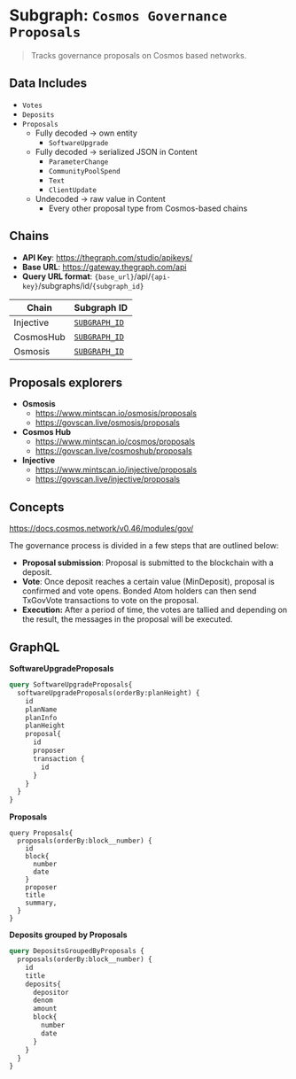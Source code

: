 # Subgraph: `Cosmos Governance Proposals`

> Tracks governance proposals on Cosmos based networks.

## Data Includes

- `Votes`
- `Deposits`
- `Proposals`
  - Fully decoded -> own entity
    - `SoftwareUpgrade`
  - Fully decoded -> serialized JSON in Content
    - `ParameterChange`
    - `CommunityPoolSpend`
    - `Text`
    - `ClientUpdate`
  - Undecoded -> raw value in Content
    - Every other proposal type from Cosmos-based chains

## Chains

- **API Key**: <https://thegraph.com/studio/apikeys/>
- **Base URL**: <https://gateway.thegraph.com/api>
- **Query URL format**: `{base_url}`/api/`{api-key}`/subgraphs/id/`{subgraph_id}`

| Chain | Subgraph ID |
| ----- | ----------- |
| Injective   | [`SUBGRAPH_ID`](https://thegraph.com/explorer/subgraphs/SUBGRAPH_ID?view=Query&chain=arbitrum-one) |
| CosmosHub   | [`SUBGRAPH_ID`](https://thegraph.com/explorer/subgraphs/SUBGRAPH_ID?view=Query&chain=arbitrum-one) |
| Osmosis   | [`SUBGRAPH_ID`](https://thegraph.com/explorer/subgraphs/SUBGRAPH_ID?view=Query&chain=arbitrum-one) |

## Proposals explorers

- **Osmosis**
  - <https://www.mintscan.io/osmosis/proposals>
  - <https://govscan.live/osmosis/proposals>
- **Cosmos Hub**
  - <https://www.mintscan.io/cosmos/proposals>
  - <https://govscan.live/cosmoshub/proposals>
- **Injective**
  - <https://www.mintscan.io/injective/proposals>
  - <https://govscan.live/injective/proposals>

## Concepts

<https://docs.cosmos.network/v0.46/modules/gov/>

The governance process is divided in a few steps that are outlined below:

- **Proposal submission**: Proposal is submitted to the blockchain with a deposit.
- **Vote**: Once deposit reaches a certain value (MinDeposit), proposal is confirmed and vote opens. Bonded Atom holders can then send TxGovVote transactions to vote on the proposal.
- **Execution:** After a period of time, the votes are tallied and depending on the result, the messages in the proposal will be executed.

## GraphQL

**SoftwareUpgradeProposals**

```graphql
query SoftwareUpgradeProposals{
  softwareUpgradeProposals(orderBy:planHeight) {
    id
    planName
    planInfo
    planHeight
    proposal{
      id
      proposer
      transaction {
        id
      }
    }
  }
}
```

**Proposals**

```
query Proposals{
  proposals(orderBy:block__number) {
    id
    block{
      number
      date
    }
    proposer
    title
    summary,
  }
}
```

**Deposits grouped by Proposals**

```graphql
query DepositsGroupedByProposals {
  proposals(orderBy:block__number) {
    id
    title
    deposits{
      depositor
      denom
      amount
      block{
        number
        date
      }
    }
  }
}
```
